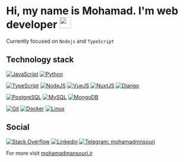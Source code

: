<h1>
  Hi, my name is Mohamad. I'm web developer <img src="https://user-images.githubusercontent.com/58604786/148827857-bc05244b-4381-46ee-a306-5a816bcfc899.gif" width="30" height="30"></h1>

Currently focused on `Nodejs` and `TypeScript`

## Technology stack

[![JavaScript](https://img.shields.io/badge/-JavaScript-%23F7DF1C?style=flat-square&logo=javascript&logoColor=000000&labelColor=%23F7DF1C&color=%23FFCE5A)](https://www.javascript.com/)
[![Python](https://img.shields.io/badge/-Python-3776AB?style=flat-square&logo=python&logoColor=ffffff)](https://www.python.org/)


[![TypeScript](https://img.shields.io/badge/-TypeScript-3178C6?style=flat-square&logo=typescript&logoColor=ffffff)](https://www.typescriptlang.org/)
[![NodeJS](https://img.shields.io/badge/-Nodejs-339933?style=flat-square&logo=nodedotjs&logoColor=ffffff)](https://nodejs.org/en/)
[![VueJS](https://img.shields.io/badge/-VueJS-4FC08D?style=flat-square&logo=vuedotjs&logoColor=ffffff)](https://vuejs.org/)
[![NuxtJS](https://img.shields.io/badge/-NuxtJS-00DC82?style=flat-square&logo=nuxtdotjs&logoColor=ffffff)](https://nuxtjs.org/)
[![Django](https://img.shields.io/badge/-Django-092E20?style=flat-square&logo=Django&logoColor=ffffff)](https://www.djangoproject.com/)

[![PostgreSQL](https://img.shields.io/badge/-PostgreSQL-4169E1?style=flat-square&logo=postgresql&logoColor=ffffff)](https://www.postgresql.org/)
[![MySQL](https://img.shields.io/badge/-MySQL-4479A1?style=flat-square&logo=MySQL&logoColor=ffffff)](https://www.mysql.com/)
[![MongoDB](https://img.shields.io/badge/-MongoDB-47A248?style=flat-square&logo=MongoDB&logoColor=ffffff)](https://www.mongodb.com/)

[![Git](https://img.shields.io/badge/-Git-%23F05032?style=flat-square&logo=git&logoColor=%23ffffff)](https://git-scm.com/)
[![Docker](https://img.shields.io/badge/-Docker-2496ED?style=flat-square&logo=docker&logoColor=ffffff)](https://www.docker.com/)
[![Linux](https://img.shields.io/badge/-Linux-FCC624?style=flat-square&logo=linux&logoColor=ffffff)](https://linux.die.net/)

## Social

[![Stack Overflow](https://img.shields.io/badge/-Stack_Overflow-D64A17?style=flat-square&logo=stack-overflow&logoColor=ffffff)](https://stackoverflow.com/users/11864721/mohamadmansouri)
[![Linkedin](https://img.shields.io/badge/LinkedIn-0077B5?style=flat-square&logo=linkedin&logoColor=white)](https://www.linkedin.com/in/mohammadmansourii/) 
[![Telegram: mohamadmnsouri](https://img.shields.io/badge/-Telegram-2CA5E0?style=flat-square&logo=Telegram&logoColor=white&link=https://www.telegram.me/mohamadmnsouri/)](https://www.telegram.me/mohamadmnsouri/)

For more visit [mohamadmansouri.ir](https://mohamadmansouri.ir)
